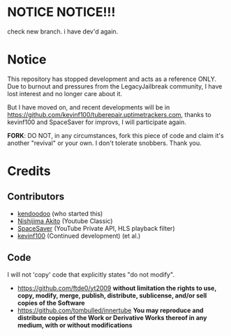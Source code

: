 # NOTICE NOTICE!!!
check new branch. i have dev'd again.
# Notice
This repository has stopped development and acts as a reference ONLY. Due to burnout and pressures from the LegacyJailbreak community, I have lost interest and no longer care about it.

But I have moved on, and recent developments will be in https://github.com/kevinf100/tuberepair.uptimetrackers.com, thanks to kevinf100 and SpaceSaver for improvs, I will participate again.

__FORK__: DO NOT, in any circumstances, fork this piece of code and claim it's another "revival" or your own. I don't tolerate snobbers. Thank you.

# Credits
## Contributors
- [kendoodoo](https://github.com/kendoodoo) (who started this)
- [Nishijima Akito](https://github.com/shijimasoft) (Youtube Classic)
- [SpaceSaver](https://github.com/spacesaver) (YouTube Private API, HLS playback filter)
- [kevinf100](https://github.com/kevinf100) (Continued development)
(et al.)
## Code

I will not 'copy' code that explicitly states "do not modify".

- https://github.com/ftde0/yt2009 __without limitation the rights to use, copy, modify, merge, publish, distribute, sublicense, and/or sell copies of the Software__
- https://github.com/tombulled/innertube __You may reproduce and distribute copies of the Work or Derivative Works thereof in any medium, with or without modifications__
